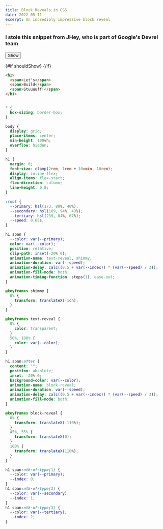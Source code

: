 ```yaml
---
title: Block Reveals in CSS
date: 2022-05-11
excerpt: An incredibly impressive block reveal
---
```


<script>
  import Blockreveal from '$components/blockreveal.svelte'
  let shouldShow = true
  const toggle = () => { 
    console.log(shouldShow)
    shouldShow = !shouldShow}
</script>

### I stole this snippet from JHey, who is part of Google's Devrel team

<div class="flex flex-col h-80 flex-shrink-0 items-start justify-between">
<button on:click={toggle} class="px-4 py-2 shadow-md bg-dark-50 rounded min-w-[8rem]">Show</button>

{#if shouldShow}
  <Blockreveal />
{/if}
</div>


```html
<h1>
  <span>Let's</span>
  <span>Build</span>
  <span>Stuuuuff!</span>
</h1>

```
```css

* {
  box-sizing: border-box;
}

body {
  display: grid;
  place-items: center;
  min-height: 100vh;
  overflow: hidden;
}

h1 {
  margin: 0;
  font-size: clamp(2rem, 1rem + 10vmin, 10rem);
  display: inline-flex;
  align-items: flex-start;
  flex-direction: column;
  line-height: 0.8;
}

:root {
  --primary: hsl(173, 80%, 40%);
  --secondary: hsl(189, 94%, 43%);
  --tertiary: hsl(239, 84%, 67%);
  --speed: 0.65s;
}

h1 span {
  --color: var(--primary);
  color: var(--color);
  position: relative;
  clip-path: inset(-20% 0);
  animation-name: text-reveal, shimmy;
  animation-duration: var(--speed);
  animation-delay: calc((0.5 + var(--index)) * (var(--speed) / 3));
  animation-fill-mode: both;
  animation-timing-function: steps(1), ease-out;
}

@keyframes shimmy {
  0% {
    transform: translateX(-1ch);
  }
}

@keyframes text-reveal {
  0% {
    color: transparent;
  }
  50%, 100% {
    color: var(--color);
  }
}

h1 span:after {
  content: "";
  position: absolute;
  inset: -20% 0;
  background-color: var(--color);
  animation-name: block-reveal;
  animation-duration: var(--speed);
  animation-delay: calc((0.5 + var(--index)) * (var(--speed) / 3));
  animation-fill-mode: both;
}

@keyframes block-reveal {
  0% {
    transform: translateX(-110%);
  }
  45%, 55% {
    transform: translateX(0);
  }
  100% {
    transform: translateX(110%);
  }
}

h1 span:nth-of-type(1) {
  --color: var(--primary);
  --index: 0;
}
h1 span:nth-of-type(2) {
  --color: var(--secondary);
  --index: 1;
}
h1 span:nth-of-type(3) {
  --color: var(--tertiary);
  --index: 2;
}
```


